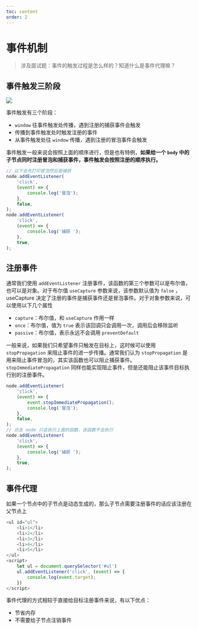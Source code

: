 ```yaml
---
toc: content
order: 2
---
```


# 事件机制

> 涉及面试题：事件的触发过程是怎么样的？知道什么是事件代理嘛？

## 事件触发三阶段

![](https://gimg2.baidu.com/image_search/src=http%3A%2F%2Fimage.bubuko.com%2Finfo%2F202001%2F20200129170019504106.jpg&refer=http%3A%2F%2Fimage.bubuko.com&app=2002&size=f9999,10000&q=a80&n=0&g=0n&fmt=jpeg?sec=1620917865&t=823dab64c05b5551abf5aa360102b3c3)

事件触发有三个阶段：

-   `window` 往事件触发处传播，遇到注册的捕获事件会触发
-   传播到事件触发处时触发注册的事件
-   从事件触发处往 `window` 传播，遇到注册的冒泡事件会触发

事件触发一般来说会按照上面的顺序进行，但是也有特例，**如果给一个 `body` 中的子节点同时注册冒泡和捕获事件，事件触发会按照注册的顺序执行。**

```js
// 以下会先打印冒泡然后是捕获
node.addEventListener(
    'click',
    (event) => {
        console.log('冒泡');
    },
    false,
);
node.addEventListener(
    'click',
    (event) => {
        console.log('捕获 ');
    },
    true,
);
```

## 注册事件

通常我们使用 `addEventListener` 注册事件，该函数的第三个参数可以是布尔值，也可以是对象。对于布尔值 `useCapture` 参数来说，该参数默认值为 `false` ，useCapture 决定了注册的事件是捕获事件还是冒泡事件。对于对象参数来说，可以使用以下几个属性

-   `capture`：布尔值，和 `useCapture` 作用一样
-   `once`：布尔值，值为 `true` 表示该回调只会调用一次，调用后会移除监听
-   `passive`：布尔值，表示永远不会调用 `preventDefault`

一般来说，如果我们只希望事件只触发在目标上，这时候可以使用 `stopPropagation` 来阻止事件的进一步传播。通常我们认为 `stopPropagation` 是用来阻止事件冒泡的，其实该函数也可以阻止捕获事件。`stopImmediatePropagation` 同样也能实现阻止事件，但是还能阻止该事件目标执行别的注册事件。

```js
node.addEventListener(
    'click',
    (event) => {
        event.stopImmediatePropagation();
        console.log('冒泡');
    },
    false,
);
// 点击 node 只会执行上面的函数，该函数不会执行
node.addEventListener(
    'click',
    (event) => {
        console.log('捕获 ');
    },
    true,
);
```

## 事件代理

如果一个节点中的子节点是动态生成的，那么子节点需要注册事件的话应该注册在父节点上

```js
<ul id="ul">
	<li>1</li>
    <li>2</li>
	<li>3</li>
	<li>4</li>
	<li>5</li>
</ul>
<script>
	let ul = document.querySelector('#ul')
	ul.addEventListener('click', (event) => {
		console.log(event.target);
	})
</script>
```

事件代理的方式相较于直接给目标注册事件来说，有以下优点：

-   节省内存
-   不需要给子节点注销事件
